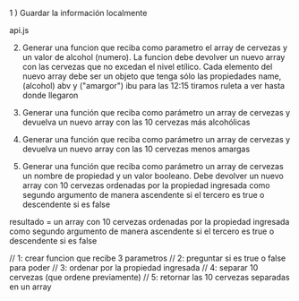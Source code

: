 1 ) Guardar la información localmente

api.js

2) Generar una funcion que reciba como parametro el array de cervezas y 
un valor de alcohol (numero). La funcion debe devolver un nuevo array con
las cervezas que no excedan el nivel etílico. Cada elemento del nuevo array
debe ser un objeto que tenga sólo las propiedades name, (alcohol) abv y ("amargor") ibu
para las 12:15 tiramos ruleta a ver hasta donde llegaron

3) Generar una función que reciba como parámetro un array de cervezas
y devuelva un nuevo array con las 10 cervezas más alcohólicas

4) Generar una función que reciba como parámetro un array
de cervezas y devuelva un nuevo array con las 10 cervezas menos amargas

5) Generar una función que reciba como parámetro un array de cervezas
un nombre de propiedad y un valor booleano. Debe devolver un nuevo array
con 10 cervezas ordenadas por la propiedad ingresada como segundo argumento
de manera ascendente si el tercero es true o descendente si es false

resultado = un array con 10 cervezas ordenadas por la propiedad 
ingresada como segundo argumento
de manera ascendente si el tercero es true o descendente si es false

// 1: crear funcion que recibe 3 parametros
// 2: preguntar si es true o false para poder
// 3: ordenar por la propiedad ingresada
// 4: separar 10 cervezas (que ordene previamente)
// 5: retornar las 10 cervezas separadas en un array